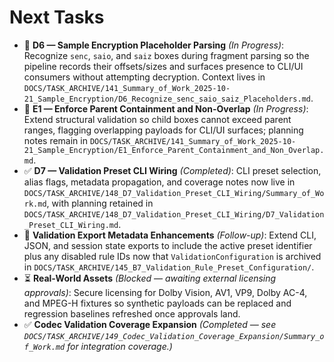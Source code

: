 # Next Tasks

- 🚧 **D6 — Sample Encryption Placeholder Parsing** _(In Progress)_: Recognize `senc`, `saio`, and `saiz` boxes during fragment parsing so the pipeline records their offsets/sizes and surfaces presence to CLI/UI consumers without attempting decryption. Context lives in `DOCS/TASK_ARCHIVE/141_Summary_of_Work_2025-10-21_Sample_Encryption/D6_Recognize_senc_saio_saiz_Placeholders.md`.
- 🚧 **E1 — Enforce Parent Containment and Non-Overlap** _(In Progress)_: Extend structural validation so child boxes cannot exceed parent ranges, flagging overlapping payloads for CLI/UI surfaces; planning notes remain in `DOCS/TASK_ARCHIVE/141_Summary_of_Work_2025-10-21_Sample_Encryption/E1_Enforce_Parent_Containment_and_Non_Overlap.md`.
- ✅ **D7 — Validation Preset CLI Wiring** _(Completed)_: CLI preset selection, alias flags, metadata propagation, and coverage notes now live in `DOCS/TASK_ARCHIVE/148_D7_Validation_Preset_CLI_Wiring/Summary_of_Work.md`, with planning retained in `DOCS/TASK_ARCHIVE/148_D7_Validation_Preset_CLI_Wiring/D7_Validation_Preset_CLI_Wiring.md`.
- 🔁 **Validation Export Metadata Enhancements** _(Follow-up)_: Extend CLI, JSON, and session state exports to include the active preset identifier plus any disabled rule IDs now that `ValidationConfiguration` is archived in `DOCS/TASK_ARCHIVE/145_B7_Validation_Rule_Preset_Configuration/`.
- ⏳ **Real-World Assets** _(Blocked — awaiting external licensing approvals)_: Secure licensing for Dolby Vision, AV1, VP9, Dolby AC-4, and MPEG-H fixtures so synthetic payloads can be replaced and regression baselines refreshed once approvals land.
- ✅ **Codec Validation Coverage Expansion** _(Completed — see `DOCS/TASK_ARCHIVE/149_Codec_Validation_Coverage_Expansion/Summary_of_Work.md` for integration coverage.)_
